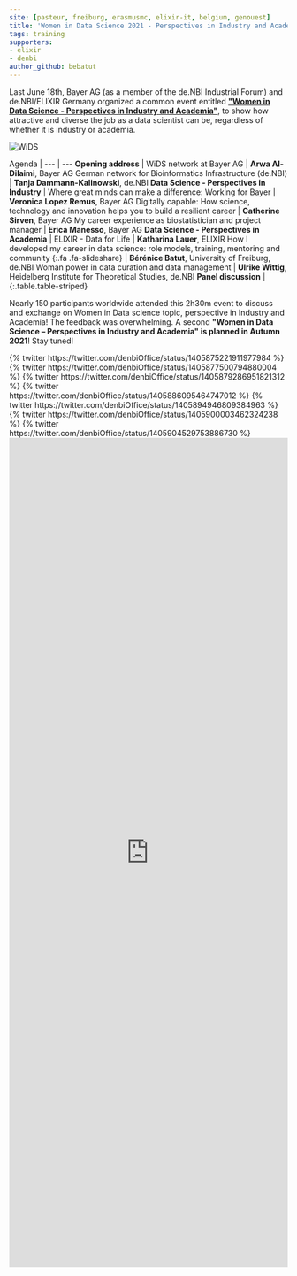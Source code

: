 ```yaml
---
site: [pasteur, freiburg, erasmusmc, elixir-it, belgium, genouest]
title: 'Women in Data Science 2021 - Perspectives in Industry and Academia - Join Bayer AG and de.NBI / ELIXIR Germany event'
tags: training
supporters:
- elixir
- denbi
author_github: bebatut
---
```


Last June 18th, Bayer AG (as a member of the de.NBI Industrial Forum) and de.NBI/ELIXIR Germany organized a common event entitled [**"Women in Data Science - Perspectives in Industry and Academia"**](https://www.denbi.de/events/1226-women-in-data-science-2021-perspectives-in-industry-and-academia), to show how attractive and diverse the job as a data scientist can be, regardless of whether it is industry or academia.

![WiDS](/assets/media/2021-07-01-wids.jpeg)

Agenda | 
--- | ---
**Opening address** |
WiDS network at Bayer AG | **Arwa Al-Dilaimi**, Bayer AG
German network for Bioinformatics Infrastructure (de.NBI) | **Tanja Dammann-Kalinowski**, de.NBI
**Data Science - Perspectives in Industry** |
Where great minds can make a difference: Working for Bayer | **Veronica Lopez Remus**, Bayer AG
Digitally capable: How science, technology and innovation helps you to build a resilient career | **Catherine Sirven**, Bayer AG
My career experience as biostatistician and project manager | **Erica Manesso**, Bayer AG
**Data Science - Perspectives in Academia** |
ELIXIR - Data for Life | **Katharina Lauer**, ELIXIR
How I developed my career in data science: role models, training, mentoring and community [](https://bit.ly/bebatut-women-data-science-2021){:.fa .fa-slideshare} | **Bérénice Batut**, University of Freiburg, de.NBI
Woman power in data curation and data management | **Ulrike Wittig**, Heidelberg Institute for Theoretical Studies, de.NBI
**Panel discussion** |
{:.table.table-striped}

Nearly 150 participants worldwide attended this 2h30m event to discuss and exchange on Women in Data science topic, perspective in Industry and Academia! The feedback was overwhelming. A second **"Women in Data Science – Perspectives in Industry and Academia" is planned in Autumn 2021**! Stay tuned!

<div class="row">
<div class="col-md-6" markdown="1">
{% twitter https://twitter.com/denbiOffice/status/1405875221911977984 %}
{% twitter https://twitter.com/denbiOffice/status/1405877500794880004 %}
{% twitter https://twitter.com/denbiOffice/status/1405879286951821312 %}
{% twitter https://twitter.com/denbiOffice/status/1405886095464747012 %}
{% twitter https://twitter.com/denbiOffice/status/1405894946809384963 %}
{% twitter https://twitter.com/denbiOffice/status/1405900003462324238 %}
{% twitter https://twitter.com/denbiOffice/status/1405904529753886730 %}
</div>
<div class="col-md-6">
<iframe src="https://www.linkedin.com/embed/feed/update/urn:li:share:6813103913747718145" allowfullscreen="" title="LinkedIn post from Catherine Sirven" width="100%" height="1500px" frameborder="0"></iframe>
</div>
</div>
